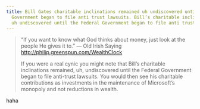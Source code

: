 ```yaml
---
title: Bill Gates charitable inclinations remained uh undiscovered until the Federal
  Government began to file anti trust lawsuits. Bill’s charitable inclinations remained
  uh undiscovered until the Federal Government began to file anti trust lawsuits.
---
```


<blockquote>
  <p>&#8220;If you want to know what God thinks about money, just look at the people He gives it to.&#8221;
  &#8212; Old Irish Saying
  <a href="http://philip.greenspun.com/WealthClock">http://philip.greenspun.com/WealthClock</a></p>
  
  <p>If you were a real cynic you might note that Bill&#8217;s charitable inclinations remained, uh, undiscovered until the Federal Government began to file anti-trust lawsuits. You would then see his charitable contributions as investments in the maintenance of Microsoft&#8217;s monopoly and not reductions in wealth.</p>
</blockquote>

<p>haha</p>
